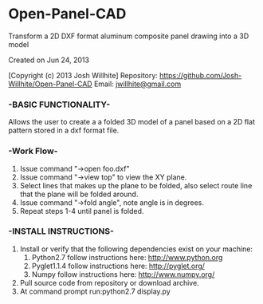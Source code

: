 # Open-Panel-CAD

Transform a 2D DXF format aluminum composite panel drawing into a 3D model

Created on Jun 24, 2013

[Copyright (c) 2013 Josh Willhite]
Repository: https://github.com/Josh-Willhite/Open-Panel-CAD Email: jwillhite@gmail.com

### -BASIC FUNCTIONALITY-

Allows the user to create a a folded 3D model of a panel based on a 2D flat pattern stored in a dxf format file.

### -Work Flow-

1. Issue command "->open foo.dxf"
2. Issue command "->view top" to view the XY plane.
3. Select lines that makes up the plane to be folded, also select route line that the plane will be folded around.
4. Issue command "->fold angle", note angle is in degrees.
5. Repeat steps 1-4 until panel is folded.

### -INSTALL INSTRUCTIONS-

1. Install or verify that the following dependencies exist on your machine:
    1. Python2.7 follow instructions here: http://www.python.org
    2. Pyglet1.1.4 follow instructions here: http://pyglet.org/
    3. Numpy follow instructions here: http://www.numpy.org/
2. Pull source code from repository or download archive.
3. At command prompt run:python2.7 display.py


